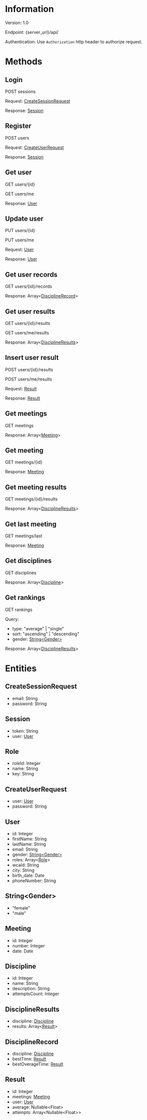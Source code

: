 # Information

Version: 1.0

Endpoint: {server_url}/api/

Authentication: Use `Authorization` http header to authorize request.

# Methods

## Login
POST sessions

Request: [CreateSessionRequest](#createsessionrequest)

Response: [Session](#session)

## Register
POST users

Request: [CreateUserRequest](#createuserrequest)

Response: [Session](#session)

## Get user
GET users/{id}

GET users/me

Response: [User](#user)

## Update user
PUT users/{id}

PUT users/me

Request: [User](#user)

Response: [User](#user)

## Get user records
GET users/{id}/records

Response: Array<[DisciplineRecord](#disciplinerecord)>

## Get user results
GET users/{id}/results

GET users/me/results

Response: Array<[DisciplineResults](#disciplineresults)>

## Insert user result
POST users/{id}/results

POST users/me/results

Request: [Result](#result)

Response: [Result](#result)

## Get meetings
GET meetings

Response: Array\<[Meeting](#meeting)\>

## Get meeting
GET meetings/{id}

Response: [Meeting](#meeting)

## Get meeting results
GET meetings/{id}/results

Response: Array\<[DisciplineResults](#disciplineresults)\>

## Get last meeting
GET meetings/last

Response: [Meeting](#meeting)

## Get disciplines
GET disciplines

Response: Array\<[Discipline](#discipline)\>

## Get rankings
GET rankings

Query:
- type: "average" | "single"
- sort: "ascending" | "descending"
- gender: [String\<Gender\>](#stringgender)

Response: Array\<[DisciplineResults](#disciplineresults)\>

# Entities

## CreateSessionRequest 
- email: String
- password: String

## Session
- token: String
- user: [User](#user)

## Role
- roleId: Integer
- name: String
- key: String

## CreateUserRequest
- user: [User](#user)
- password: String

## User
- id: Integer
- firstName: String
- lastName: String
- email: String
- gender: [String\<Gender\>](#stringgender)
- roles: Array\<[Role](#role)\>
- wcaId: String
- city: String
- birth_date: Date
- phoneNumber: String

## String\<Gender\>
- "female"
- "male"

## Meeting
- id: Integer
- number: Integer
- date: Date

## Discipline
- id: Integer
- name: String
- description: String
- attemptsCount: Integer

## DisciplineResults
- discipline: [Discipline](#discipline)
- results: Array\<[Result](#result)\>

## DisciplineRecord
- discipline: [Discipline](#discipline)
- bestTime: [Result](#result)
- bestOverageTime: [Result](#result)

## Result
- id: Integer
- meetings: [Meeting](#meeting)
- user: [User](#user)
- average: Nullable\<Float\>
- attempts: Array\<Nullable\<Float\>\>
